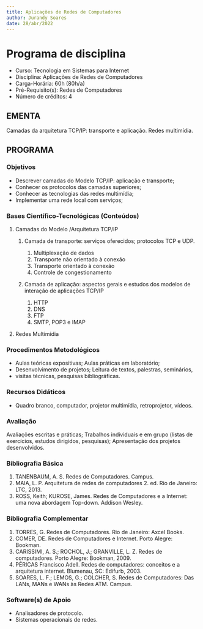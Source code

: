 ```yaml
---
title: Aplicações de Redes de Computadores
author: Jurandy Soares
date: 28/abr/2022
---
```


# Programa de disciplina

- Curso: Tecnologia em Sistemas para Internet
- Disciplina: Aplicações de Redes de Computadores
- Carga-Horária: 60h (80h/a) 
- Pré-Requisito(s): Redes de Computadores
- Número de créditos: 4

## EMENTA

Camadas da arquitetura TCP/IP: transporte e aplicação. Redes multimídia.

## PROGRAMA

### Objetivos
* Descrever camadas do Modelo TCP/IP: aplicação e transporte; 
* Conhecer os protocolos das camadas superiores; 
* Conhecer as tecnologias das redes multimídia; 
* Implementar uma rede local com serviços;

### Bases Científico-Tecnológicas (Conteúdos)

1. Camadas do Modelo /Arquitetura TCP/IP 

   1. Camada de transporte: serviços oferecidos; protocolos TCP e UDP.

      1. Multiplexação de dados 
      2. Transporte não orientado à conexão
      3. Transporte orientado à conexão
      4. Controle de congestionamento 

   2. Camada de aplicação: aspectos gerais e estudos dos modelos de interação de
   aplicações TCP/IP

      1. HTTP
      2. DNS
      3. FTP
      4. SMTP, POP3 e IMAP

2. Redes Multimídia

### Procedimentos Metodológicos

- Aulas teóricas expositivas; Aulas práticas em laboratório;
- Desenvolvimento de projetos; Leitura de textos, palestras, seminários,
- visitas técnicas, pesquisas bibliográficas. 

### Recursos Didáticos

- Quadro branco, computador, projetor multimídia, retroprojetor, vídeos.

### Avaliação

Avaliações escritas e práticas; Trabalhos individuais e em grupo (listas
de exercícios, estudos dirigidos, pesquisas); Apresentação dos projetos
desenvolvidos.

### Bibliografia Básica

1. TANENBAUM, A. S. Redes de Computadores. Campus.
2. MAIA, L. P. Arquitetura de redes de computadores 2. ed. Rio de Janeiro: LTC, 2013.
3. ROSS, Keith; KUROSE, James. Redes de Computadores e a Internet: uma nova abordagem Top-down. Addison Wesley.

### Bibliografia Complementar

1. TORRES, G. Redes de Computadores. Rio de Janeiro: Axcel Books.
2. COMER, DE. Redes de Computadores e Internet. Porto Alegre: Bookman.
3. CARISSIMI, A. S.; ROCHOL, J.; GRANVILLE, L. Z. Redes de computadores. Porto Alegre: Bookman, 2009.
4. PÉRICAS Francisco Adell. Redes de computadores: conceitos e a arquitetura internet. Blumenau, SC: Edifurb, 2003.
5. SOARES, L. F.; LEMOS, G.; COLCHER, S. Redes de Computadores: Das LANs, MANs e WANs às Redes ATM. Campus.

### Software(s) de Apoio

* Analisadores de protocolo. 
* Sistemas operacionais de redes.
